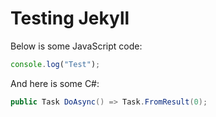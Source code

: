 # Testing Jekyll

Below is some JavaScript code:

```js
console.log("Test");
```

And here is some C#:

```C#
public Task DoAsync() => Task.FromResult(0);
```